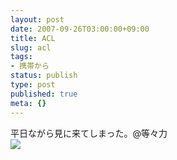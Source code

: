 ```yaml
---
layout: post
date: 2007-09-26T03:00:00+09:00
title: ACL
slug: acl
tags:
- 携帯から
status: publish
type: post
published: true
meta: {}
---
```

<div class="caption">平日ながら見に来てしまった。@等々力
</div>
<div class="photo"><img src="/images/uploads/blog-photo-1190802309.24-0.jpg" /></div>
